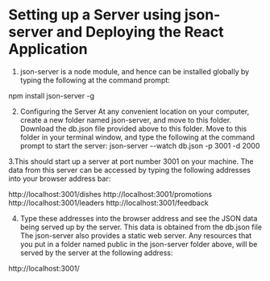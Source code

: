 # Setting up a Server using json-server and Deploying the React Application
1. json-server is a node module, and hence can be installed globally by typing the following at the command prompt:

 npm install json-server -g

2. Configuring the Server
At any convenient location on your computer, create a new folder named json-server, and move to this folder.
Download the db.json file provided above to this folder.
Move to this folder in your terminal window, and type the following at the command prompt to start the server:
     json-server --watch db.json -p 3001 -d 2000

3.This should start up a server at port number 3001 on your machine. The data from this server can be accessed by typing the following addresses into your browser address bar: 

http://localhost:3001/dishes
http://localhost:3001/promotions
http://localhost:3001/leaders
http://localhost:3001/feedback

4. Type these addresses into the browser address and see the JSON data being served up by the server. This data is obtained from the db.json file
The json-server also provides a static web server. Any resources that you put in a folder named public in the json-server folder above, will be served by the server at the following address:

  http://localhost:3001/
  
  
